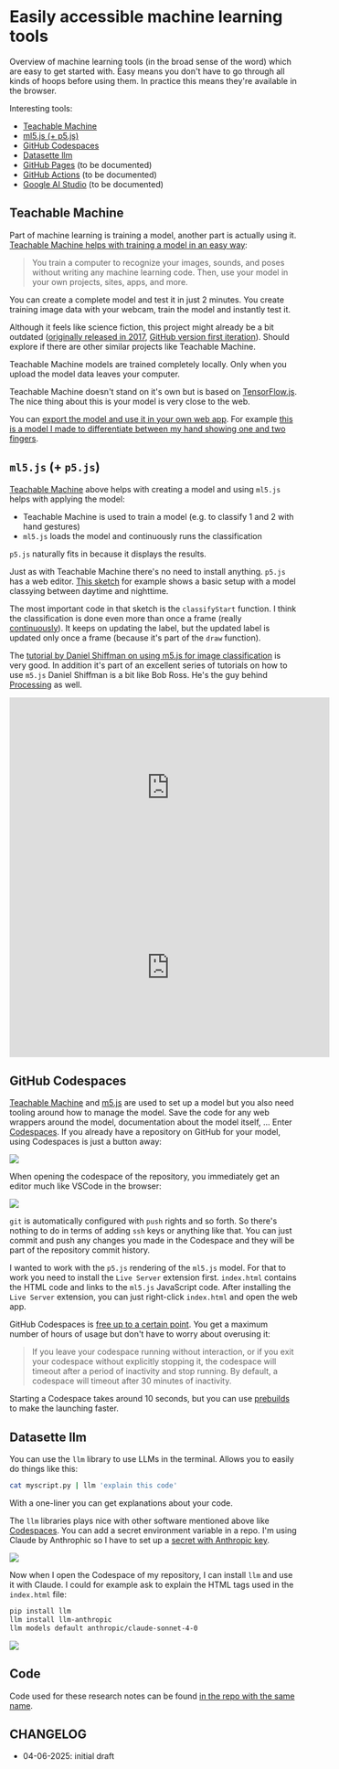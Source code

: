 # Easily accessible machine learning tools

Overview of machine learning tools (in the broad sense of the word) which are easy to get started with.
Easy means you don't have to go through all kinds of hoops before using them.
In practice this means they're available in the browser.

Interesting tools:

- [Teachable Machine](https://teachablemachine.withgoogle.com/)
- [ml5.js (+ p5.js)](https://ml5js.org/)
- [GitHub Codespaces](https://github.com/features/codespaces)
- [Datasette llm](https://llm.datasette.io/en/stable/index.html)
- [GitHub Pages](https://pages.github.com/) (to be documented)
- [GitHub Actions](https://github.com/features/actions) (to be documented)
- [Google AI Studio](https://aistudio.google.com) (to be documented)

## Teachable Machine

Part of machine learning is training a model, another part is actually using it.
[Teachable Machine helps with training a model in an easy way](https://github.com/googlecreativelab/teachablemachine-community/):

> You train a computer to recognize your images, sounds, and poses without writing any machine learning code. Then, use your model in your own projects, sites, apps, and more.

You can create a complete model and test it in just 2 minutes. You create training image data with your webcam, train the model and instantly test it.

Although it feels like science fiction, this project might already be a bit outdated ([originally released in 2017](https://news.ycombinator.com/item?id=15399132), [GitHub version first iteration](https://github.com/googlecreativelab/teachable-machine-v1)). Should explore if there are other similar projects like Teachable Machine.

Teachable Machine models are trained completely locally. Only when you upload the model data leaves your computer.

Teachable Machine doesn't stand on it's own but is based on [TensorFlow.js](https://www.tensorflow.org/js/). The nice thing about this is your model is very close to the web.

You can [export the model and use it in your own web app](https://medium.com/@warronbebster/teachable-machine-tutorial-bananameter-4bfffa765866). For example [this is a model I made to differentiate between my hand showing one and two fingers](https://teachablemachine.withgoogle.com/models/KYiXDhDr9/).

## `ml5.js` (+ `p5.js`)

[Teachable Machine](#teachable-machine) above helps with creating a model and using `ml5.js` helps with applying the model:

- Teachable Machine is used to train a model (e.g. to classify 1 and 2 with hand gestures)
- `ml5.js` loads the model and continuously runs the classification

`p5.js` naturally fits in because it displays the results.

Just as with Teachable Machine there's no need to install anything.
`p5.js` has a web editor. [This sketch](https://editor.p5js.org/ml5/sketches/VvGXajA36) for example shows a basic setup with a model classying between daytime and nighttime.

The most important code in that sketch is the `classifyStart` function.
I think the classification is done even more than once a frame (really [continuously](https://docs.ml5js.org/#/reference/image-classifier?id=imageclassifierclassifystart)). It keeps on updating the label, but the updated label is updated only once a frame (because it's part of the `draw` function).

The [tutorial by Daniel Shiffman on using m5.js for image classification](https://thecodingtrain.com/tracks/ml5js-beginners-guide/ml5/1-classification/image-classification) is very good. In addition it's part of an excellent series of tutorials on how to use `m5.js`
Daniel Shiffman is a bit like Bob Ross. He's the guy behind [Processing](https://processing.org/tutorials) as well.

<iframe width="560" height="315" src="https://www.youtube.com/embed/pbjR20eTLVs?si=UX7C_eHqhMLhFh1a" title="YouTube video player" frameborder="0" allow="accelerometer; autoplay; clipboard-write; encrypted-media; gyroscope; picture-in-picture; web-share" referrerpolicy="strict-origin-when-cross-origin" allowfullscreen></iframe>

<iframe width="560" height="315" src="https://www.youtube.com/embed/_CpdwTcvBU8?si=hHlBvBRVPZzZJblZ" title="YouTube video player" frameborder="0" allow="accelerometer; autoplay; clipboard-write; encrypted-media; gyroscope; picture-in-picture; web-share" referrerpolicy="strict-origin-when-cross-origin" allowfullscreen></iframe>

## GitHub Codespaces

[Teachable Machine](#teachable-machine) and [m5.js](#ml5js--p5js) are used to set up a model but you also need tooling around how to manage the model.
Save the code for any web wrappers around the model, documentation about the model itself, ...
Enter [Codespaces](https://github.com/features/codespaces).
If you already have a repository on GitHub for your model, using Codespaces is just a button away:

![](./codespaces-button.png)

When opening the codespace of the repository, you immediately get an editor much like VSCode in the browser:

![](./vscode-style-editor.png)

`git` is automatically configured with `push` rights and so forth.
So there's nothing to do in terms of adding `ssh` keys or anything like that.
You can just commit and push any changes you made in the Codespace and they will be part of the repository commit history.

I wanted to work with the `p5.js` rendering of the `ml5.js` model.
For that to work you need to install the `Live Server` extension first.
`index.html` contains the HTML code and links to the `ml5.js` JavaScript code.
After installing the `Live Server` extension, you can just right-click `index.html` and open the web app.

GitHub Codespaces is [free up to a certain point](https://docs.github.com/en/billing/managing-billing-for-your-products/managing-billing-for-github-codespaces/about-billing-for-github-codespaces). You get a maximum number of hours of usage but don't have to worry about overusing it:

> If you leave your codespace running without interaction, or if you exit your codespace without explicitly stopping it, the codespace will timeout after a period of inactivity and stop running. By default, a codespace will timeout after 30 minutes of inactivity.

Starting a Codespace takes around 10 seconds, but you can use [prebuilds](https://docs.github.com/en/codespaces/prebuilding-your-codespaces/about-github-codespaces-prebuilds) to make the launching faster.

## Datasette llm

You can use the `llm` library to use LLMs in the terminal. Allows you to easily do things like this:

```bash
cat myscript.py | llm 'explain this code'
```

With a one-liner you can get explanations about your code.

The `llm` libraries plays nice with other software mentioned above like [Codespaces](#github-codespaces). You can add a secret environment variable in a repo. 
I'm using Claude by Anthrophic so I have to set up a [secret with Anthropic key](https://github.com/simonw/llm-anthropic?tab=readme-ov-file#usage).

![](./codespaces-secrets.png)

Now when I open the Codespace of my repository, I can install `llm` and use it with Claude.
I could for example ask to explain the HTML tags used in the `index.html` file:

```bash
pip install llm
llm install llm-anthropic
llm models default anthropic/claude-sonnet-4-0
```

![](./llm-explanation-index.png)

## Code

Code used for these research notes can be found [in the repo with the same name](https://github.com/IsaacVerm/easily-accessible-machine-learning-tools).

## CHANGELOG

- 04-06-2025: initial draft